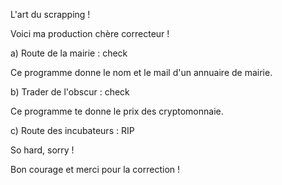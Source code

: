 L'art du scrapping !

Voici ma production chère correcteur !

a) Route de la mairie : check 
  
  Ce programme donne le nom et le mail d'un annuaire de mairie.
  
b) Trader de l'obscur : check 

  Ce programme te donne le prix des cryptomonnaie.
  
c) Route des incubateurs : RIP

   So hard, sorry !
   
   
Bon courage et merci pour la correction !
